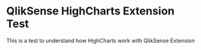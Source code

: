 QlikSense HighCharts Extension Test
=========================

This is a test to understand how HighCharts work with QlikSense Extension
